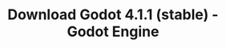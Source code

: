 ---
# Generated by /scripts/js/download_archive_generator !!! do not edit by hand !!!
title: 'Download Godot 4.1.1 (stable) - Godot Engine'
type: 'download/archive'
name: '4.1.1'
flavor: 'stable'
release_date: '2023-07-17T03:00:00-00:00'
release_notes: '/article/maintenance-release-godot-4-1-1/'
links:
  android.apk:
    name: 'android.apk'
    title: 'Android'
    caption: 'Universal APK (ARM64 + ARMv7 + x86_64 + x86)'
    tags:
      - 'APK download'
      - 'ARM64/v7'
      - 'x86 (64 & 32 bit)'
    hosts:
      github_builds:
        regular: 'https://github.com/godotengine/godot-builds/releases/download/4.1.1-stable/Godot_v4.1.1-stable_android_editor.apk'
        mono: '#'
      github:
        regular: 'https://github.com/godotengine/godot/releases/download/4.1.1-stable/Godot_v4.1.1-stable_android_editor.apk'
        mono: '#'
  linux.64:
    name: 'linux.64'
    title: 'Linux'
    caption: 'Standard (x86_64)'
    tags:
      - '64 bit'
    hosts:
      github_builds:
        regular: 'https://github.com/godotengine/godot-builds/releases/download/4.1.1-stable/Godot_v4.1.1-stable_linux.x86_64.zip'
        mono: 'https://github.com/godotengine/godot-builds/releases/download/4.1.1-stable/Godot_v4.1.1-stable_mono_linux_x86_64.zip'
      github:
        regular: 'https://github.com/godotengine/godot/releases/download/4.1.1-stable/Godot_v4.1.1-stable_linux.x86_64.zip'
        mono: 'https://github.com/godotengine/godot/releases/download/4.1.1-stable/Godot_v4.1.1-stable_mono_linux_x86_64.zip'
  macos.universal:
    name: 'macos.universal'
    title: 'macOS'
    caption: 'Universal (x86_64 + Apple Silicon)'
    tags:
      - 'Intel/Apple Silicon'
      - '64 bit'
    hosts:
      github_builds:
        regular: 'https://github.com/godotengine/godot-builds/releases/download/4.1.1-stable/Godot_v4.1.1-stable_macos.universal.zip'
        mono: 'https://github.com/godotengine/godot-builds/releases/download/4.1.1-stable/Godot_v4.1.1-stable_mono_macos.universal.zip'
      github:
        regular: 'https://github.com/godotengine/godot/releases/download/4.1.1-stable/Godot_v4.1.1-stable_macos.universal.zip'
        mono: 'https://github.com/godotengine/godot/releases/download/4.1.1-stable/Godot_v4.1.1-stable_mono_macos.universal.zip'
  windows.64:
    name: 'windows.64'
    title: 'Windows'
    caption: 'Standard (x86_64)'
    tags:
      - '64 bit'
    hosts:
      github_builds:
        regular: 'https://github.com/godotengine/godot-builds/releases/download/4.1.1-stable/Godot_v4.1.1-stable_win64.exe.zip'
        mono: 'https://github.com/godotengine/godot-builds/releases/download/4.1.1-stable/Godot_v4.1.1-stable_mono_win64.zip'
      github:
        regular: 'https://github.com/godotengine/godot/releases/download/4.1.1-stable/Godot_v4.1.1-stable_win64.exe.zip'
        mono: 'https://github.com/godotengine/godot/releases/download/4.1.1-stable/Godot_v4.1.1-stable_mono_win64.zip'
  web:
    name: 'web'
    title: 'Web editor'
    caption: ''
    tags:
      - 'Self-hosted'
      - 'Cross-platform'
    hosts:
      github_builds:
        regular: 'https://github.com/godotengine/godot-builds/releases/download/4.1.1-stable/Godot_v4.1.1-stable_web_editor.zip'
        mono: '#'
      github:
        regular: 'https://github.com/godotengine/godot/releases/download/4.1.1-stable/Godot_v4.1.1-stable_web_editor.zip'
        mono: '#'
  linux.arm64:
    name: 'linux.arm64'
    title: 'Linux'
    caption: 'Standard (ARM64)'
    tags:
      - 'ARM64'
      - '64 bit'
    hosts:
      github_builds:
        regular: 'https://github.com/godotengine/godot-builds/releases/download/4.1.1-stable/Godot_v4.1.1-stable_linux.arm64.zip'
        mono: 'https://github.com/godotengine/godot-builds/releases/download/4.1.1-stable/Godot_v4.1.1-stable_mono_linux_arm64.zip'
      github:
        regular: 'https://github.com/godotengine/godot/releases/download/4.1.1-stable/Godot_v4.1.1-stable_linux.arm64.zip'
        mono: 'https://github.com/godotengine/godot/releases/download/4.1.1-stable/Godot_v4.1.1-stable_mono_linux_arm64.zip'
  linux.32:
    name: 'linux.32'
    title: 'Linux'
    caption: 'Standard (x86)'
    tags:
      - '32 bit'
    hosts:
      github_builds:
        regular: 'https://github.com/godotengine/godot-builds/releases/download/4.1.1-stable/Godot_v4.1.1-stable_linux.x86_32.zip'
        mono: 'https://github.com/godotengine/godot-builds/releases/download/4.1.1-stable/Godot_v4.1.1-stable_mono_linux_x86_32.zip'
      github:
        regular: 'https://github.com/godotengine/godot/releases/download/4.1.1-stable/Godot_v4.1.1-stable_linux.x86_32.zip'
        mono: 'https://github.com/godotengine/godot/releases/download/4.1.1-stable/Godot_v4.1.1-stable_mono_linux_x86_32.zip'
  linux.arm32:
    name: 'linux.arm32'
    title: 'Linux'
    caption: 'Standard (ARM32)'
    tags:
      - 'ARM32'
      - '32 bit'
    hosts:
      github_builds:
        regular: 'https://github.com/godotengine/godot-builds/releases/download/4.1.1-stable/Godot_v4.1.1-stable_linux.arm32.zip'
        mono: 'https://github.com/godotengine/godot-builds/releases/download/4.1.1-stable/Godot_v4.1.1-stable_mono_linux_arm32.zip'
      github:
        regular: 'https://github.com/godotengine/godot/releases/download/4.1.1-stable/Godot_v4.1.1-stable_linux.arm32.zip'
        mono: 'https://github.com/godotengine/godot/releases/download/4.1.1-stable/Godot_v4.1.1-stable_mono_linux_arm32.zip'
  windows.32:
    name: 'windows.32'
    title: 'Windows'
    caption: 'Standard (x86)'
    tags:
      - '32 bit'
    hosts:
      github_builds:
        regular: 'https://github.com/godotengine/godot-builds/releases/download/4.1.1-stable/Godot_v4.1.1-stable_win32.exe.zip'
        mono: 'https://github.com/godotengine/godot-builds/releases/download/4.1.1-stable/Godot_v4.1.1-stable_mono_win32.zip'
      github:
        regular: 'https://github.com/godotengine/godot/releases/download/4.1.1-stable/Godot_v4.1.1-stable_win32.exe.zip'
        mono: 'https://github.com/godotengine/godot/releases/download/4.1.1-stable/Godot_v4.1.1-stable_mono_win32.zip'
  aar_library:
    name: 'aar_library'
    title: 'AAR library'
    caption: ''
    tags:
      - 'Android plugins'
      - 'Java'
      - 'Kotlin'
    hosts:
      github_builds:
        regular: 'https://github.com/godotengine/godot-builds/releases/download/4.1.1-stable/godot-lib.4.1.1.stable.template_release.aar'
        mono: '#'
      github:
        regular: 'https://github.com/godotengine/godot/releases/download/4.1.1-stable/godot-lib.4.1.1.stable.template_release.aar'
        mono: '#'
  templates:
    name: 'templates'
    title: 'Export templates'
    caption: ''
    tags:
      - 'Used to export your games to all supported platforms'
    hosts:
      github_builds:
        regular: 'https://github.com/godotengine/godot-builds/releases/download/4.1.1-stable/Godot_v4.1.1-stable_export_templates.tpz'
        mono: 'https://github.com/godotengine/godot-builds/releases/download/4.1.1-stable/Godot_v4.1.1-stable_mono_export_templates.tpz'
      github:
        regular: 'https://github.com/godotengine/godot/releases/download/4.1.1-stable/Godot_v4.1.1-stable_export_templates.tpz'
        mono: 'https://github.com/godotengine/godot/releases/download/4.1.1-stable/Godot_v4.1.1-stable_mono_export_templates.tpz'
primaryPlatforms:
  - 'android.apk'
  - 'linux.64'
  - 'macos.universal'
  - 'windows.64'
  - 'web'
  - 'templates'
---